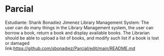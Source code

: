 # Parcial
Estudiante: Sharik Bonadiez Jimenez
Library Management System: The user can do many things in the Library Management system, the user can borrow a book, return a book and display available books. The Librarian should be able to upload a list of books, and modify such list if a book is lost or damaged
link:https://github.com/sbonadiez/Parcial/edit/main/README.md
